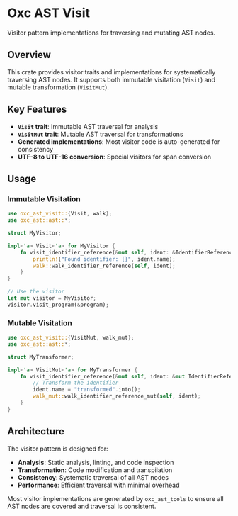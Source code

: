 # Oxc AST Visit

Visitor pattern implementations for traversing and mutating AST nodes.

## Overview

This crate provides visitor traits and implementations for systematically traversing AST nodes. It supports both immutable visitation (`Visit`) and mutable transformation (`VisitMut`).

## Key Features

- **`Visit` trait**: Immutable AST traversal for analysis
- **`VisitMut` trait**: Mutable AST traversal for transformations  
- **Generated implementations**: Most visitor code is auto-generated for consistency
- **UTF-8 to UTF-16 conversion**: Special visitors for span conversion

## Usage

### Immutable Visitation

```rust
use oxc_ast_visit::{Visit, walk};
use oxc_ast::ast::*;

struct MyVisitor;

impl<'a> Visit<'a> for MyVisitor {
    fn visit_identifier_reference(&mut self, ident: &IdentifierReference<'a>) {
        println!("Found identifier: {}", ident.name);
        walk::walk_identifier_reference(self, ident);
    }
}

// Use the visitor
let mut visitor = MyVisitor;
visitor.visit_program(&program);
```

### Mutable Visitation

```rust
use oxc_ast_visit::{VisitMut, walk_mut};
use oxc_ast::ast::*;

struct MyTransformer;

impl<'a> VisitMut<'a> for MyTransformer {
    fn visit_identifier_reference(&mut self, ident: &mut IdentifierReference<'a>) {
        // Transform the identifier
        ident.name = "transformed".into();
        walk_mut::walk_identifier_reference_mut(self, ident);
    }
}
```

## Architecture

The visitor pattern is designed for:
- **Analysis**: Static analysis, linting, and code inspection
- **Transformation**: Code modification and transpilation
- **Consistency**: Systematic traversal of all AST nodes
- **Performance**: Efficient traversal with minimal overhead

Most visitor implementations are generated by `oxc_ast_tools` to ensure all AST nodes are covered and traversal is consistent.